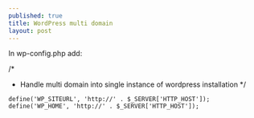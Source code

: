 ```yaml
---
published: true
title: WordPress multi domain
layout: post
---
```

In wp-config.php add: 

/*
 * Handle multi domain into single instance of wordpress installation
 */
```
define('WP_SITEURL', 'http://' . $_SERVER['HTTP_HOST']);
define('WP_HOME', 'http://' . $_SERVER['HTTP_HOST']);
```
